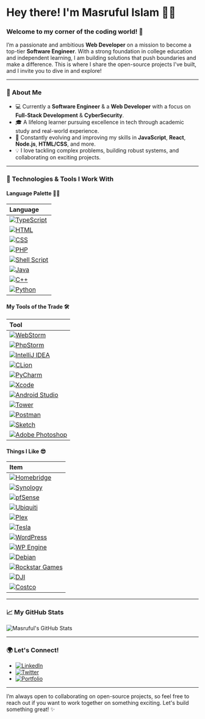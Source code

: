 # Hey there! I'm Masruful Islam 👋🏼 
### Welcome to my corner of the coding world! 🚀 

I’m a passionate and ambitious **Web Developer** on a mission to become a top-tier **Software Engineer**. With a strong foundation in college education and independent learning, I am building solutions that push boundaries and make a difference. This is where I share the open-source projects I've built, and I invite you to dive in and explore! 

--- 

### 🚀 About Me 
- 💻 Currently a **Software Engineer** & a **Web Developer** with a focus on **Full-Stack Development** & **CyberSecurity**. 
- 🎓 A lifelong learner pursuing excellence in tech through academic study and real-world experience. 
- 🌱 Constantly evolving and improving my skills in **JavaScript**, **React**, **Node.js**, **HTML/CSS**, and more. 
- 💡 I love tackling complex problems, building robust systems, and collaborating on exciting projects. 

--- 

### 🔧 Technologies & Tools I Work With 

#### Language Palette 👨‍💻
| Language |
| :------- |
| [![TypeScript](https://img.shields.io/badge/-TypeScript-3178C6?style=flat-square&logo=typescript&logoColor=white)](https://www.typescriptlang.org/) |
| [![HTML](https://img.shields.io/badge/-HTML-E34F26?style=flat-square&logo=html5&logoColor=white)](https://developer.mozilla.org/en-US/docs/Web/HTML) |
| [![CSS](https://img.shields.io/badge/-CSS-1572B6?style=flat-square&logo=css3&logoColor=white)](https://developer.mozilla.org/en-US/docs/Web/CSS) |
| [![PHP](https://img.shields.io/badge/-PHP-777BB4?style=flat-square&logo=php&logoColor=white)](https://www.php.net/) |
| [![Shell Script](https://img.shields.io/badge/-Shell_Script-121011?style=flat-square&logo=gnubash&logoColor=white)](https://en.wikipedia.org/wiki/Shell_script) |
| [![Java](https://img.shields.io/badge/-Java-007396?style=flat-square&logo=java&logoColor=white)](https://www.java.com/) |
| [![C++](https://img.shields.io/badge/-C++-00599C?style=flat-square&logo=c%2B%2B&logoColor=white)](https://isocpp.org/) |
| [![Python](https://img.shields.io/badge/-Python-3776AB?style=flat-square&logo=python&logoColor=white)](https://www.python.org/) |

#### My Tools of the Trade 🛠️
| Tool |
| :--- |
| [![WebStorm](https://img.shields.io/badge/-WebStorm-000000?style=flat-square&logo=webstorm&logoColor=white)](https://www.jetbrains.com/webstorm/) |
| [![PhpStorm](https://img.shields.io/badge/-PhpStorm-000000?style=flat-square&logo=phpstorm&logoColor=white)](https://www.jetbrains.com/phpstorm/) |
| [![IntelliJ IDEA](https://img.shields.io/badge/-IntelliJ_IDEA-000000?style=flat-square&logo=intellijidea&logoColor=white)](https://www.jetbrains.com/idea/) |
| [![CLion](https://img.shields.io/badge/-CLion-000000?style=flat-square&logo=clion&logoColor=white)](https://www.jetbrains.com/clion/) |
| [![PyCharm](https://img.shields.io/badge/-PyCharm-000000?style=flat-square&logo=pycharm&logoColor=white)](https://www.jetbrains.com/pycharm/) |
| [![Xcode](https://img.shields.io/badge/-Xcode-007ACC?style=flat-square&logo=xcode&logoColor=white)](https://developer.apple.com/xcode/) |
| [![Android Studio](https://img.shields.io/badge/-Android_Studio-3DDC84?style=flat-square&logo=androidstudio&logoColor=white)](https://developer.android.com/studio) |
| [![Tower](https://img.shields.io/badge/-Tower-2C2C2C?style=flat-square&logo=tower&logoColor=white)](https://www.git-tower.com/) |
| [![Postman](https://img.shields.io/badge/-Postman-FF6C37?style=flat-square&logo=postman&logoColor=white)](https://www.postman.com/) |
| [![Sketch](https://img.shields.io/badge/-Sketch-F7B500?style=flat-square&logo=sketch&logoColor=white)](https://www.sketch.com/) |
| [![Adobe Photoshop](https://img.shields.io/badge/-Adobe_Photoshop-31A8FF?style=flat-square&logo=adobephotoshop&logoColor=white)](https://www.adobe.com/products/photoshop.html) |

#### Things I Like 😎
| Item |
| :--- |
| [![Homebridge](https://img.shields.io/badge/-Homebridge-49B6FF?style=flat-square&logo=homebridge&logoColor=white)](https://homebridge.io/) |
| [![Synology](https://img.shields.io/badge/-Synology-003366?style=flat-square&logo=synology&logoColor=white)](https://www.synology.com/) |
| [![pfSense](https://img.shields.io/badge/-pfSense-2196F3?style=flat-square&logo=pfsense&logoColor=white)](https://www.pfsense.org/) |
| [![Ubiquiti](https://img.shields.io/badge/-Ubiquiti-007BFF?style=flat-square&logo=ubiquiti&logoColor=white)](https://www.ui.com/) |
| [![Plex](https://img.shields.io/badge/-Plex-E6A100?style=flat-square&logo=plex&logoColor=white)](https://www.plex.tv/) |
| [![Tesla](https://img.shields.io/badge/-Tesla-CC0000?style=flat-square&logo=tesla&logoColor=white)](https://www.tesla.com/) |
| [![WordPress](https://img.shields.io/badge/-WordPress-21759B?style=flat-square&logo=wordpress&logoColor=white)](https://wordpress.org/) |
| [![WP Engine](https://img.shields.io/badge/-WPEngine-0099D6?style=flat-square&logo=wpengine&logoColor=white)](https://wpengine.com/) |
| [![Debian](https://img.shields.io/badge/-Debian-A80030?style=flat-square&logo=debian&logoColor=white)](https://www.debian.org/) |
| [![Rockstar Games](https://img.shields.io/badge/-Rockstar_Games-E44100?style=flat-square&logo=rockstargames&logoColor=white)](https://www.rockstargames.com/) |
| [![DJI](https://img.shields.io/badge/-DJI-333333?style=flat-square&logo=dji&logoColor=white)](https://www.dji.com/) |
| [![Costco](https://img.shields.io/badge/-Costco-CC0000?style=flat-square&logo=costco&logoColor=white)](https://www.costco.com/) |


--- 

### 📈 My GitHub Stats 

![Masruful's GitHub Stats](https://github-readme-stats.vercel.app/api?username=MasrufulIslam&show_icons=true&hide_title=true&count_private=true&hide=prs&theme=dark) 

--- 

### 🌍 Let's Connect! 
- [![LinkedIn](https://img.shields.io/badge/-LinkedIn-0A66C2?style=for-the-badge&logo=linkedin&logoColor=white)](https://www.linkedin.com/in/masruful-islam/) 
- [![Twitter](https://img.shields.io/badge/-Twitter-1DA1F2?style=for-the-badge&logo=twitter&logoColor=white)](https://x.com/MasrufulN) 
- [![Portfolio](https://img.shields.io/badge/-Portfolio-FF7700?style=for-the-badge&logo=wordpress&logoColor=white)](https://masrufulislam.github.io/portfolio/) 

--- 

I’m always open to collaborating on open-source projects, so feel free to reach out if you want to work together on something exciting. Let's build something great! ✨
